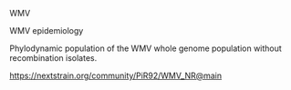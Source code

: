 WMV

WMV epidemiology

Phylodynamic population of the WMV whole genome population without recombination isolates.

https://nextstrain.org/community/PiR92/WMV_NR@main
